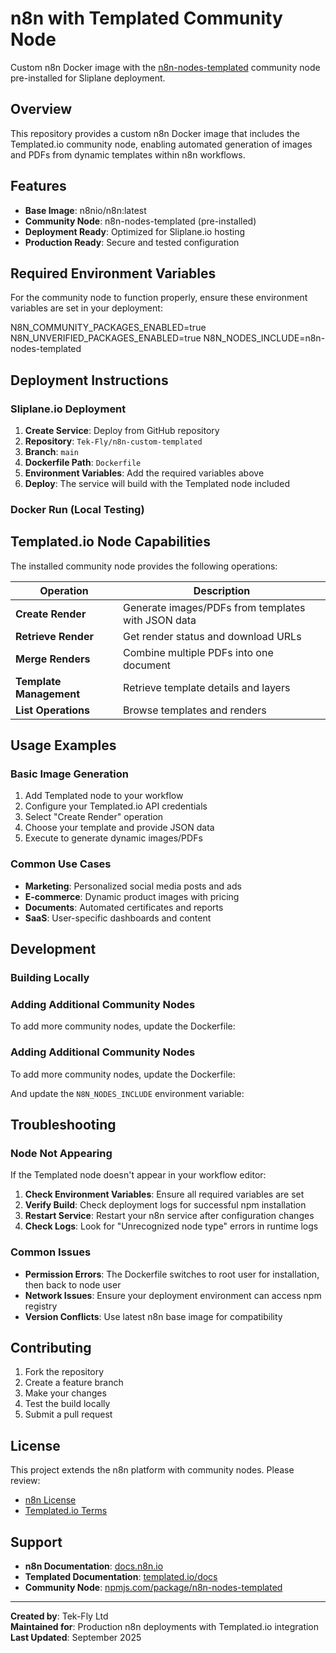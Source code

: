 # n8n with Templated Community Node

Custom n8n Docker image with the [n8n-nodes-templated](https://www.npmjs.com/package/n8n-nodes-templated) community node pre-installed for Sliplane deployment.

## Overview

This repository provides a custom n8n Docker image that includes the Templated.io community node, enabling automated generation of images and PDFs from dynamic templates within n8n workflows.

## Features

- **Base Image**: n8nio/n8n:latest
- **Community Node**: n8n-nodes-templated (pre-installed)
- **Deployment Ready**: Optimized for Sliplane.io hosting
- **Production Ready**: Secure and tested configuration

## Required Environment Variables

For the community node to function properly, ensure these environment variables are set in your deployment:


N8N_COMMUNITY_PACKAGES_ENABLED=true
N8N_UNVERIFIED_PACKAGES_ENABLED=true
N8N_NODES_INCLUDE=n8n-nodes-templated

## Deployment Instructions

### Sliplane.io Deployment

1. **Create Service**: Deploy from GitHub repository
2. **Repository**: `Tek-Fly/n8n-custom-templated`
3. **Branch**: `main`
4. **Dockerfile Path**: `Dockerfile`
5. **Environment Variables**: Add the required variables above
6. **Deploy**: The service will build with the Templated node included

### Docker Run (Local Testing)



## Templated.io Node Capabilities

The installed community node provides the following operations:

| Operation | Description |
|-----------|-------------|
| **Create Render** | Generate images/PDFs from templates with JSON data |
| **Retrieve Render** | Get render status and download URLs |
| **Merge Renders** | Combine multiple PDFs into one document |
| **Template Management** | Retrieve template details and layers |
| **List Operations** | Browse templates and renders |

## Usage Examples

### Basic Image Generation
1. Add Templated node to your workflow
2. Configure your Templated.io API credentials
3. Select "Create Render" operation
4. Choose your template and provide JSON data
5. Execute to generate dynamic images/PDFs

### Common Use Cases
- **Marketing**: Personalized social media posts and ads
- **E-commerce**: Dynamic product images with pricing
- **Documents**: Automated certificates and reports
- **SaaS**: User-specific dashboards and content

## Development

### Building Locally


### Adding Additional Community Nodes
To add more community nodes, update the Dockerfile:



### Adding Additional Community Nodes
To add more community nodes, update the Dockerfile:



And update the `N8N_NODES_INCLUDE` environment variable:


## Troubleshooting

### Node Not Appearing
If the Templated node doesn't appear in your workflow editor:

1. **Check Environment Variables**: Ensure all required variables are set
2. **Verify Build**: Check deployment logs for successful npm installation
3. **Restart Service**: Restart your n8n service after configuration changes
4. **Check Logs**: Look for "Unrecognized node type" errors in runtime logs

### Common Issues
- **Permission Errors**: The Dockerfile switches to root user for installation, then back to node user
- **Network Issues**: Ensure your deployment environment can access npm registry
- **Version Conflicts**: Use latest n8n base image for compatibility

## Contributing

1. Fork the repository
2. Create a feature branch
3. Make your changes
4. Test the build locally
5. Submit a pull request

## License

This project extends the n8n platform with community nodes. Please review:
- [n8n License](https://github.com/n8n-io/n8n/blob/master/LICENSE.md)
- [Templated.io Terms](https://templated.io/terms)

## Support

- **n8n Documentation**: [docs.n8n.io](https://docs.n8n.io)
- **Templated Documentation**: [templated.io/docs](https://templated.io/docs)
- **Community Node**: [npmjs.com/package/n8n-nodes-templated](https://www.npmjs.com/package/n8n-nodes-templated)

---

**Created by**: Tek-Fly Ltd  
**Maintained for**: Production n8n deployments with Templated.io integration  
**Last Updated**: September 2025
